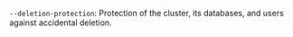 `--deletion-protection`: Protection of the cluster, its databases, and users against accidental deletion.
